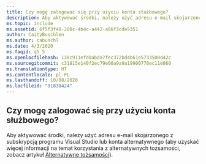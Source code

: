 ```yaml
---
title: Czy mogę zalogować się przy użyciu konta służbowego?
description: Aby aktywować środki, należy użyć adresu e-mail skojarzonego z subskrypcją programu Visual Studio lub konta alternatywnego (aby...
ms.topic: include
ms.assetid: 6f5f3f40-200c-4b4c-a442-a66f3cde5351
author: CaityBuschlen
ms.author: cabuschl
ms.date: 4/3/2020
ms.faqid: q5_5
ms.openlocfilehash: 138c911efd0abda7fec372bd4b61e5733500d42c
ms.sourcegitcommit: c31815e140f2ec79e00a9a9a19900778ec11e860
ms.translationtype: HT
ms.contentlocale: pl-PL
ms.lasthandoff: 10/08/2020
ms.locfileid: "91838424"
---
```

## <a name="can-i-use-my-work-account-to-sign-in"></a>Czy mogę zalogować się przy użyciu konta służbowego?

Aby aktywować środki, należy użyć adresu e-mail skojarzonego z subskrypcją programu Visual Studio lub konta alternatywnego (aby uzyskać więcej informacji na temat korzystania z alternatywnych tożsamości, zobacz artykuł [Alternatywne tożsamości](../../../../vs-alternate-identity.md)).